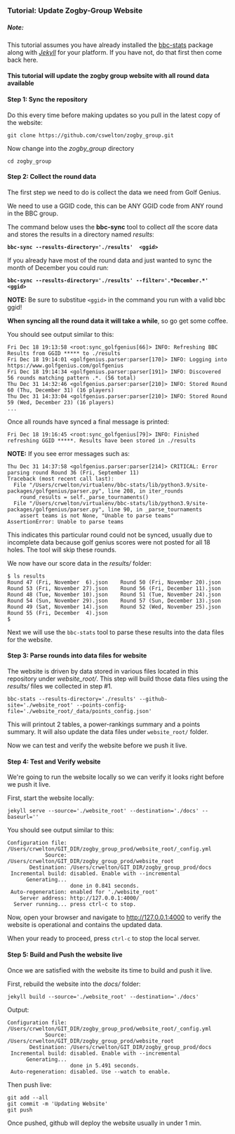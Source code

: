 ### Tutorial: Update Zogby-Group Website

##### **Note**:
This tutorial assumes you have already installed the [bbc-stats](https://github.com/cswelton/bbc-stats)
package along with [*Jekyll*](https://jekyllrb.com/docs/installation/) for your platform. 
If you have not, do that first then come back here.

#### This tutorial will update the zogby group website with all round data available

#### Step 1: Sync the repository
Do this every time before making updates so you pull in the latest copy of the website:
```
git clone https://github.com/cswelton/zogby_group.git
```
Now change into the *zogby_group* directory
```
cd zogby_group
```

#### Step 2: Collect the round data
The first step we need to do is collect the data we need from Golf Genius.

We need to use a GGID code, this can be ANY GGID code from ANY round in the BBC group.

The command below uses the **bbc-sync** tool to collect *all* the score data 
and stores the results in a directory named *results*:

**`bbc-sync --results-directory='./results'  <ggid>`**

If you already have most of the round data and just wanted to sync the month of December you could run:

**`bbc-sync --results-directory='./results' --filter='.*December.*' <ggid>`**

**NOTE:** Be sure to substitue `<ggid>` in the command you run with a valid bbc ggid!

**When syncing all the round data it will take a while**, so go get some coffee.

You should see output similar to this:
```
Fri Dec 18 19:13:58 <root:sync_golfgenius[66]> INFO: Refreshing BBC Results from GGID ***** to ./results
Fri Dec 18 19:14:01 <golfgenius.parser:parser[170]> INFO: Logging into https://www.golfgenius.com/golfgenius
Fri Dec 18 19:14:34 <golfgenius.parser:parser[191]> INFO: Discovered 56 rounds matching pattern .*. (56 total)
Thu Dec 31 14:32:46 <golfgenius.parser:parser[210]> INFO: Stored Round 60 (Thu, December 31) (16 players)
Thu Dec 31 14:33:04 <golfgenius.parser:parser[210]> INFO: Stored Round 59 (Wed, December 23) (16 players)
...
```
Once all rounds have synced a final message is printed:
```
Fri Dec 18 19:16:45 <root:sync_golfgenius[79]> INFO: Finished refreshing GGID *****. Results have been stored in ./results
```

**NOTE:** If you see error messages such as:
```
Thu Dec 31 14:37:58 <golfgenius.parser:parser[214]> CRITICAL: Error parsing round Round 36 (Fri, September 11)
Traceback (most recent call last):
  File "/Users/crwelton/virtualenv/bbc-stats/lib/python3.9/site-packages/golfgenius/parser.py", line 208, in iter_rounds
    round_results = self._parse_tournaments()
  File "/Users/crwelton/virtualenv/bbc-stats/lib/python3.9/site-packages/golfgenius/parser.py", line 90, in _parse_tournaments
    assert teams is not None, "Unable to parse teams"
AssertionError: Unable to parse teams
```
This indicates this particular round could not be synced, usually due to incomplete data because golf genius scores were not posted for all 18 holes.
The tool will skip these rounds.

We now have our score data in the *results/* folder:

```
$ ls results
Round 47 (Fri, November  6).json	Round 50 (Fri, November 20).json	Round 53 (Fri, November 27).json	Round 56 (Fri, December 11).json
Round 48 (Tue, November 10).json	Round 51 (Tue, November 24).json	Round 54 (Sun, November 29).json	Round 57 (Sun, December 13).json
Round 49 (Sat, November 14).json	Round 52 (Wed, November 25).json	Round 55 (Fri, December  4).json
$ 
```

Next we will use the `bbc-stats` tool to parse these results into the data files for the website.

#### Step 3: Parse rounds into data files for website
The website is driven by data stored in various files located in this repository under *website_root/*.
This step will build those data files using the *results/* files we collected in step #1.

```
bbc-stats --results-directory='./results' --github-site='./website_root' --points-config-file='./website_root/_data/points_config.json'
```

This will printout 2 tables, a power-rankings summary and a points summary.
It will also update the data files under `website_root/` folder.

Now we can test and verify the website before we push it live.

#### Step 4: Test and Verify website
We're going to run the website locally so we can verify it looks right before we
push it live.

First, start the website locally:
```
jekyll serve --source='./website_root' --destination='./docs' --baseurl=''
```
You should see output similar to this:
```
Configuration file: /Users/crwelton/GIT_DIR/zogby_group_prod/website_root/_config.yml
            Source: /Users/crwelton/GIT_DIR/zogby_group_prod/website_root
       Destination: /Users/crwelton/GIT_DIR/zogby_group_prod/docs
 Incremental build: disabled. Enable with --incremental
      Generating... 
                    done in 0.841 seconds.
 Auto-regeneration: enabled for './website_root'
    Server address: http://127.0.0.1:4000/
  Server running... press ctrl-c to stop.
```
Now, open your browser and navigate to http://127.0.0.1:4000 to verify the
website is operational and contains the updated data.

When your ready to proceed, press `ctrl-c` to stop the local server.

#### Step 5: Build and Push the website live
Once we are satisfied with the website its time to build and push it live.

First, rebuild the website into the *docs/* folder:
```
jekyll build --source='./website_root' --destination='./docs'
```
Output:
```
Configuration file: /Users/crwelton/GIT_DIR/zogby_group_prod/website_root/_config.yml
            Source: /Users/crwelton/GIT_DIR/zogby_group_prod/website_root
       Destination: /Users/crwelton/GIT_DIR/zogby_group_prod/docs
 Incremental build: disabled. Enable with --incremental
      Generating... 
                    done in 5.491 seconds.
 Auto-regeneration: disabled. Use --watch to enable.
```

Then push live:

```
git add --all
git commit -m 'Updating Website'
git push
```
Once pushed, github will deploy the website usually in under 1 min.
